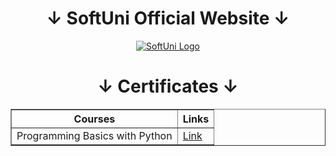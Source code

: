 <div align="center">
  <h1> ↓ SoftUni Official Website ↓ </h1>
  <a href="https://softuni.bg" target="_blank">
  <img src="https://github.com/stefankolevv/SoftUni-Software-Engineering/assets/68730434/97e085b9-5b29-49ab-83a7-0dc1ac4e673c" alt="SoftUni Logo">
</a>
  <h1> ↓ Certificates ↓ </h1>
  <table border="1"> <!-- За граница на таблицата -->
    <tr> <!-- Ред 1 -->
        <th>Courses</th>
        <th>Links</th>
    </tr>
    <tr> <!-- Ред 2 -->
        <td>Programming Basics with Python</td>
        <td><a href="https://softuni.bg/certificates/details/182590/579852f2">Link</a></td>
    </tr>
</table>

</div>
